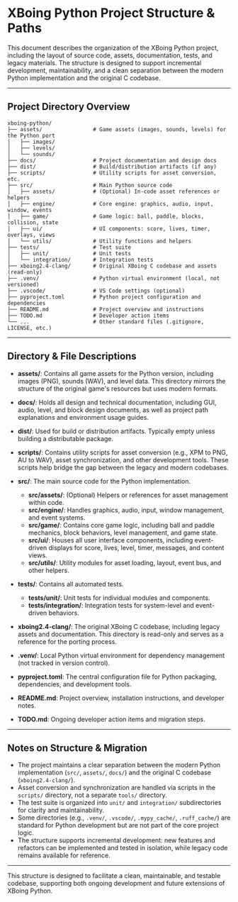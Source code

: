 # XBoing Python Project Structure & Paths

This document describes the organization of the XBoing Python project, including the layout of source code, assets, documentation, tests, and legacy materials. The structure is designed to support incremental development, maintainability, and a clean separation between the modern Python implementation and the original C codebase.

---

## Project Directory Overview

```
xboing-python/
├── assets/                # Game assets (images, sounds, levels) for the Python port
│   ├── images/
│   ├── levels/
│   └── sounds/
├── docs/                  # Project documentation and design docs
├── dist/                  # Build/distribution artifacts (if any)
├── scripts/               # Utility scripts for asset conversion, etc.
├── src/                   # Main Python source code
│   ├── assets/            # (Optional) In-code asset references or helpers
│   ├── engine/            # Core engine: graphics, audio, input, window, events
│   ├── game/              # Game logic: ball, paddle, blocks, collision, state
│   ├── ui/                # UI components: score, lives, timer, overlays, views
│   └── utils/             # Utility functions and helpers
├── tests/                 # Test suite
│   ├── unit/              # Unit tests
│   └── integration/       # Integration tests
├── xboing2.4-clang/       # Original XBoing C codebase and assets (read-only)
├── .venv/                 # Python virtual environment (local, not versioned)
├── .vscode/               # VS Code settings (optional)
├── pyproject.toml         # Python project configuration and dependencies
├── README.md              # Project overview and instructions
├── TODO.md                # Developer action items
└── ...                    # Other standard files (.gitignore, LICENSE, etc.)
```

---

## Directory & File Descriptions

- **assets/**: Contains all game assets for the Python version, including images (PNG), sounds (WAV), and level data. This directory mirrors the structure of the original game's resources but uses modern formats.

- **docs/**: Holds all design and technical documentation, including GUI, audio, level, and block design documents, as well as project path explanations and environment usage guides.

- **dist/**: Used for build or distribution artifacts. Typically empty unless building a distributable package.

- **scripts/**: Contains utility scripts for asset conversion (e.g., XPM to PNG, AU to WAV), asset synchronization, and other development tools. These scripts help bridge the gap between the legacy and modern codebases.

- **src/**: The main source code for the Python implementation.
  - **src/assets/**: (Optional) Helpers or references for asset management within code.
  - **src/engine/**: Handles graphics, audio, input, window management, and event systems.
  - **src/game/**: Contains core game logic, including ball and paddle mechanics, block behaviors, level management, and game state.
  - **src/ui/**: Houses all user interface components, including event-driven displays for score, lives, level, timer, messages, and content views.
  - **src/utils/**: Utility modules for asset loading, layout, event bus, and other helpers.

- **tests/**: Contains all automated tests.
  - **tests/unit/**: Unit tests for individual modules and components.
  - **tests/integration/**: Integration tests for system-level and event-driven behaviors.

- **xboing2.4-clang/**: The original XBoing C codebase, including legacy assets and documentation. This directory is read-only and serves as a reference for the porting process.

- **.venv/**: Local Python virtual environment for dependency management (not tracked in version control).

- **pyproject.toml**: The central configuration file for Python packaging, dependencies, and development tools.

- **README.md**: Project overview, installation instructions, and developer notes.

- **TODO.md**: Ongoing developer action items and migration steps.

---

## Notes on Structure & Migration

- The project maintains a clear separation between the modern Python implementation (`src/`, `assets/`, `docs/`) and the original C codebase (`xboing2.4-clang/`).
- Asset conversion and synchronization are handled via scripts in the `scripts/` directory, not a separate `tools/` directory.
- The test suite is organized into `unit/` and `integration/` subdirectories for clarity and maintainability.
- Some directories (e.g., `.venv/`, `.vscode/`, `.mypy_cache/`, `.ruff_cache/`) are standard for Python development but are not part of the core project logic.
- The structure supports incremental development: new features and refactors can be implemented and tested in isolation, while legacy code remains available for reference.

---

This structure is designed to facilitate a clean, maintainable, and testable codebase, supporting both ongoing development and future extensions of XBoing Python.